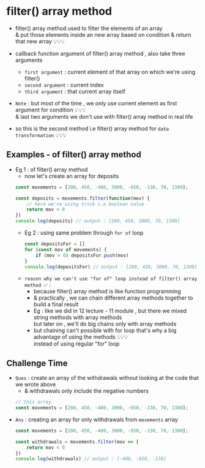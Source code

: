 # filter() array method

- filter() array method used to filter the elements of an array <br>
    & put those elements inside an new array based on condition & return that new array 💡💡💡

- callback function argument of filter() array method , also take three arguments 
    - `first argument` : current element of that array on which we're using filter() 
    - `second argument` : current index 
    - `third argument` : that current array itself  

- `Note` : but most of the time , we only use current element as first argument for condition 💡💡💡 <br>
    & last two arguments we don't use with filter() array method in real life 

- so this is the second method i.e filter() array method for `data transformation` 💡💡💡

## Examples - of filter() array method

- Eg 1 : of filter() array method
    - now let's create an array for deposits
    ```js
    const movements = [200, 450, -400, 3000, -650, -130, 70, 1300];

    const deposits = movements.filter(function(mov) {
        // here we're using trick i.e boolean value
        return mov > 0
    })
    console.log(deposits) // output : [200, 450, 3000, 70, 1300]
    ```
    - Eg 2 : using same problem through `for of` loop
        ```js
        const depositsFor = []
        for (const mov of movements) {
            if (mov > 0) depositsFor.push(mov)
        }
        console.log(depositsFor) // output : [200, 450, 3000, 70, 1300]
        ```
    - `reason why we can't use "for of" loop instead of filter() array method ✅` :
        - because filter() array method is like function programming 
        - & practically , we can chain different array methods together to build a final result <br>
        - Eg : like we did in 12 lecture - 11 module , but there we mixed string methods with array methods <br>
            but later on , we'll do big chains only with array methods
        - but chaining can't possible with for loop that's why a big advantage of using the methods 💡💡💡 <br>
            instead of using regular "for" loop 

## Challenge Time 

- `Ques` : create an array of the withdrawals without looking at the code that we wrote above
    - & withdrawals only include the negative numbers
    ```js
    // this array
    const movements = [200, 450, -400, 3000, -650, -130, 70, 1300];
    ```
- `Ans` : creating an array for only withdrawals from `movements` array 
    ```js
    const movements = [200, 450, -400, 3000, -650, -130, 70, 1300];

    const withdrawals = movements.filter(mov => {
        return mov < 0
    }) 
    console.log(withdrawals) // output : [-400, -650, -130]
    ```
